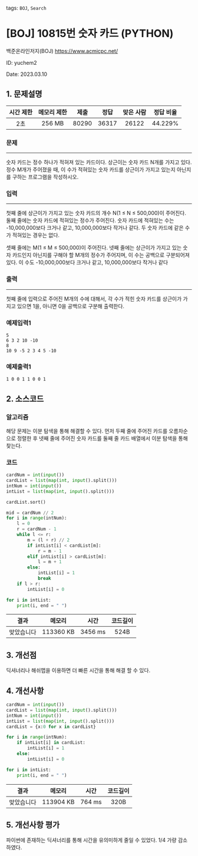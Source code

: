 tags: `BOJ`, `Search`
# [BOJ] 10815번 숫자 카드 (PYTHON)
백준온라인저지(BOJ) https://www.acmicpc.net/

ID: yuchem2

Date: 2023.03.10

## 1. 문제설명
| 시간 제한 | 메모리 제한 | 제출  | 정답 | 맞은 사람 | 정답 비율 |
| :---: | :---: | :---: | :---: | :---: | :---: |
|   2초    |  256 MB  | 80290  | 36317 | 26122 | 44.229% |

### 문제
---
숫자 카드는 정수 하나가 적혀져 있는 카드이다. 상근이는 숫자 카드 N개를 가지고 있다. 정수 M개가 주어졌을 때, 이 수가 적혀있는 숫자 카드를 상근이가 가지고 있는지 아닌지를 구하는 프로그램을 작성하시오.

### 입력
---
첫째 줄에 상근이가 가지고 있는 숫자 카드의 개수 N(1 ≤ N ≤ 500,000)이 주어진다. 둘째 줄에는 숫자 카드에 적혀있는 정수가 주어진다. 숫자 카드에 적혀있는 수는 -10,000,000보다 크거나 같고, 10,000,000보다 작거나 같다. 두 숫자 카드에 같은 수가 적혀있는 경우는 없다.

셋째 줄에는 M(1 ≤ M ≤ 500,000)이 주어진다. 넷째 줄에는 상근이가 가지고 있는 숫자 카드인지 아닌지를 구해야 할 M개의 정수가 주어지며, 이 수는 공백으로 구분되어져 있다. 이 수도 -10,000,000보다 크거나 같고, 10,000,000보다 작거나 같다

### 출력
---
첫째 줄에 입력으로 주어진 M개의 수에 대해서, 각 수가 적힌 숫자 카드를 상근이가 가지고 있으면 1을, 아니면 0을 공백으로 구분해 출력한다.

### 예제입력1
```
5
6 3 2 10 -10
8
10 9 -5 2 3 4 5 -10
```

### 예제출력1
```
1 0 0 1 1 0 0 1
```

## 2. 소스코드
### 알고리즘
해당 문제는 이분 탐색을 통해 해결할 수 있다. 먼저 두째 줄에 주어진 카드를 오름차순으로 정렬한 후 넷째 줄에 주어진 숫자 카드를 둘째 줄 카드 배열에서 이분 탐색을 통해 찾는다.  

### 코드
```python
cardNum = int(input())
cardList = list(map(int, input().split()))
intNum = int(input())
intList = list(map(int, input().split()))

cardList.sort()

mid = cardNum // 2
for i in range(intNum):
    l = 0
    r = cardNum - 1
    while l <= r:
        m = (l + r) // 2
        if intList[i] < cardList[m]:
            r = m - 1
        elif intList[i] > cardList[m]:
            l = m + 1
        else:
            intList[i] = 1
            break
    if l > r:
        intList[i] = 0

for i in intList:
    print(i, end = " ")

```

| 결과 | 메모리 | 시간 | 코드길이 |
|:---:|:-----: | :---: | :----: |
| 맞았습니다 | 113360 KB | 3456 ms | 524B |


## 3. 개선점
딕셔너리나 해쉬맵을 이용하면 더 빠른 시간을 통해 해결 할 수 있다. 
## 4. 개선사항
```python
cardNum = int(input())
cardList = list(map(int, input().split()))
intNum = int(input())
intList = list(map(int, input().split()))
cardList = {x:0 for x in cardList}

for i in range(intNum):
    if intList[i] in cardList:
        intList[i] = 1
    else:
        intList[i] = 0

for i in intList:
    print(i, end = " ")
```

| 결과 | 메모리 | 시간 | 코드길이 |
|:---:|:-----: | :---: | :----: |
| 맞았습니다 | 113904 KB | 764 ms | 320B |

## 5. 개선사항 평가

파이썬에 존재하는 딕셔너리를 통해 시간을 유의미하게 줄일 수 있었다. 1/4 가량 감소하였다. 
